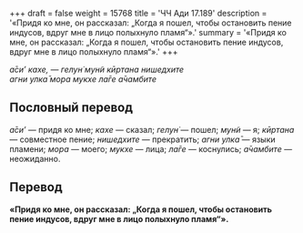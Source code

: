 +++
draft = false
weight = 15768
title = 'ЧЧ Ади 17.189'
description = '«Придя ко мне, он рассказал: „Когда я пошел, чтобы остановить пение индусов, вдруг мне в лицо полыхнуло пламя“».'
summary = '«Придя ко мне, он рассказал: „Когда я пошел, чтобы остановить пение индусов, вдруг мне в лицо полыхнуло пламя“».'
+++

_а̄си’ кахе, — гелун̇ мун̃и кӣртана нишедхите  
агни улка̄ мора мукхе ла̄ге а̄чамбите_

## Пословный перевод

_а̄си’_ — придя ко мне; _кахе_ — сказал; _гелун̇_ — пошел; _мун̃и_ — я; _кӣртана_ — совместное пение; _нишедхите_ — прекратить; _агни_ _улка̄_ — языки пламени; _мора_ — моего; _мукхе_ — лица; _ла̄ге_ — коснулись; _а̄чамбите_ — неожиданно.

## Перевод

**«Придя ко мне, он рассказал: „Когда я пошел, чтобы остановить пение индусов, вдруг мне в лицо полыхнуло пламя“».**
